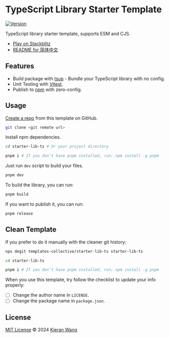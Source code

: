 # TypeScript Library Starter Template

[![Version](https://img.shields.io/npm/v/starter-lib-ts?style=flat&label=%20&color=0d0d0d)](https://www.npmjs.com/package/starter-lib-ts)

TypeScript library starter template, supports ESM and CJS.

- [Play on Stackblitz](https://stackblitz.com/github/templates-collective/starter-lib-ts)
- [README for 简体中文](./README.zh-CN.md)

## Features

- Build package with [tsup](https://tsup.egoist.dev/) - Bundle your TypeScript library with no config.
- Unit Testing with [Vitest](https://github.com/vitest-dev/vitest).
- Publish to [npm](https://www.npmjs.com) with zero-config.

## Usage

[Create a repo](https://github.com/templates-collective/starter-lib-ts/generate) from this template on GitHub.

```bash
git clone <git remote url>
```

Install npm dependencies.

```bash
cd starter-lib-ts # Or your project directory

pnpm i # If you don't have pnpm installed, run: npm install -g pnpm
```

Just run `dev` script to build your files.

```bash
pnpm dev
```

To build the library, you can run:

```bash
pnpm build
```

If you want to publish it, you can run:

```bash
pnpm release
```

## Clean Template

If you prefer to do it manually with the cleaner git history:

```bash
npx degit templates-collective/starter-lib-ts starter-lib-ts

cd starter-lib-ts

pnpm i # If you don't have pnpm installed, run: npm install -g pnpm
```

When you use this template, try follow the checklist to update your info properly:

- [ ] Change the author name in `LICENSE`.
- [ ] Change the package name in `package.json`.

## License

[MIT License](./LICENSE) © 2024 [Kieran Wang](https://github.com/kieranwv/)
